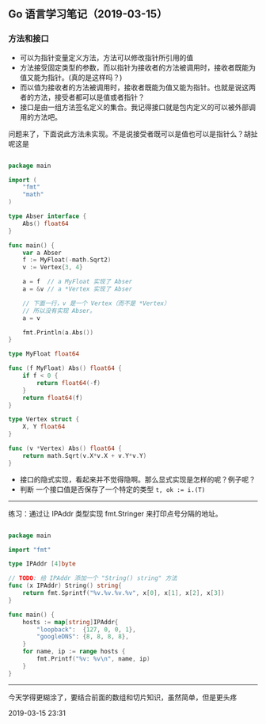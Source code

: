 ## Go 语言学习笔记（2019-03-15）

### 方法和接口

* 可以为指针变量定义方法，方法可以修改指针所引用的值
* 方法接受固定类型的参数，而以指针为接收者的方法被调用时，接收者既能为值又能为指针。(真的是这样吗？)
* 而以值为接收者的方法被调用时，接收者既能为值又能为指针。也就是说这两者的方法，接受者都可以是值或者指针？
* 接口是由一组方法签名定义的集合。我记得接口就是包内定义的可以被外部调用的方法吧。

问题来了，下面说此方法未实现。不是说接受者既可以是值也可以是指针么？胡扯呢这是

``` Go

package main

import (
	"fmt"
	"math"
)

type Abser interface {
	Abs() float64
}

func main() {
	var a Abser
	f := MyFloat(-math.Sqrt2)
	v := Vertex{3, 4}

	a = f  // a MyFloat 实现了 Abser
	a = &v // a *Vertex 实现了 Abser

	// 下面一行，v 是一个 Vertex（而不是 *Vertex）
	// 所以没有实现 Abser。
	a = v

	fmt.Println(a.Abs())
}

type MyFloat float64

func (f MyFloat) Abs() float64 {
	if f < 0 {
		return float64(-f)
	}
	return float64(f)
}

type Vertex struct {
	X, Y float64
}

func (v *Vertex) Abs() float64 {
	return math.Sqrt(v.X*v.X + v.Y*v.Y)
}

```

 * 接口的隐式实现，看起来并不觉得隐啊。那么显式实现是怎样的呢？例子呢？
 * 判断 一个接口值是否保存了一个特定的类型 `t, ok := i.(T)`

------------
练习：通过让 IPAddr 类型实现 fmt.Stringer 来打印点号分隔的地址。

```go

package main

import "fmt"

type IPAddr [4]byte

// TODO: 给 IPAddr 添加一个 "String() string" 方法
func (x IPAddr) String() string{
	return fmt.Sprintf("%v.%v.%v.%v", x[0], x[1], x[2], x[3])
}

func main() {
	hosts := map[string]IPAddr{
		"loopback":  {127, 0, 0, 1},
		"googleDNS": {8, 8, 8, 8},
	}
	for name, ip := range hosts {
		fmt.Printf("%v: %v\n", name, ip)
	}
}

```

------------
今天学得更糊涂了，要结合前面的数组和切片知识，虽然简单，但是更头疼

2019-03-15 23:31